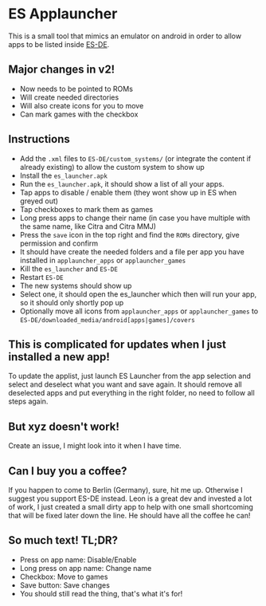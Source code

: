 # ES Applauncher
This is a small tool that mimics an emulator on android in order to allow apps to be listed inside [ES-DE]([https://pages.github.com/](https://gitlab.com/es-de/emulationstation-de)https://gitlab.com/es-de/emulationstation-de).

## Major changes in v2!
- Now needs to be pointed to ROMs
- Will create needed directories
- Will also create icons for you to move
- Can mark games with the checkbox

## Instructions
- Add the `.xml` files to `ES-DE/custom_systems/` (or integrate the content if already existing) to allow the custom system to show up
- Install the `es_launcher.apk`
- Run the `es_launcher.apk`, it should show a list of all your apps.
- Tap apps to disable / enable them (they wont show up in ES when greyed out)
- Tap checkboxes to mark them as games
- Long press apps to change their name (in case you have multiple with the same name, like Citra and Citra MMJ)
- Press the `save` icon in the top right and find the `ROMs` directory, give permission and confirm
- It should have create the needed folders and a file per app you have installed in `applauncher_apps` or `applauncher_games`
- Kill the `es_launcher` and `ES-DE`
- Restart `ES-DE`
- The new systems should show up
- Select one, it should open the es_launcher which then will run your app, so it should only shortly pop up
- Optionally move all icons from `applauncher_apps` or `applauncher_games` to `ES-DE/downloaded_media/android[apps|games]/covers`

## This is complicated for updates when I just installed a new app!
To update the applist, just launch ES Launcher from the app selection and select and deselect what you want and save again.
It should remove all deselected apps and put everything in the right folder, no need to follow all steps again.

## But xyz doesn't work!
Create an issue, I might look into it when I have time.

## Can I buy you a coffee?
If you happen to come to Berlin (Germany), sure, hit me up.
Otherwise I suggest you support ES-DE instead.
Leon is a great dev and invested a lot of work, I just created a small dirty app to help with one small shortcoming that will be fixed later down the line.
He should have all the coffee he can!

## So much text! TL;DR?
- Press on app name: Disable/Enable
- Long press on app name: Change name
- Checkbox: Move to games
- Save button: Save changes
- You should still read the thing, that's what it's for!
